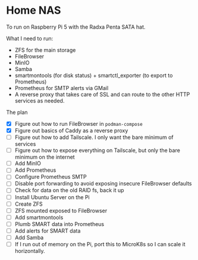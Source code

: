 # Home NAS

To run on Raspberry Pi 5 with the Radxa Penta SATA hat.

What I need to run:

- ZFS for the main storage
- FileBrowser
- MinIO
- Samba
- smartmontools (for disk status) + smartctl_exporter (to export to Prometheus)
- Prometheus for SMTP alerts via GMail
- A reverse proxy that takes care of SSL and can route to the other HTTP
  services as needed.

The plan

- [x] Figure out how to run FileBrowser in `podman-compose`
- [x] Figure out basics of Caddy as a reverse proxy
- [ ] Figure out how to add Tailscale. I only want the bare minimum of services
- [ ] Figure out how to expose everything on Tailscale, but only the bare
      minimum on the internet
- [ ] Add MinIO
- [ ] Add Prometheus
- [ ] Configure Prometheus SMTP
- [ ] Disable port forwarding to avoid exposing insecure FileBrowser defaults
- [ ] Check for data on the old RAID fs, back it up
- [ ] Install Ubuntu Server on the Pi
- [ ] Create ZFS
- [ ] ZFS mounted exposed to FileBrowser
- [ ] Add smartmontools
- [ ] Plumb SMART data into Prometheus
- [ ] Add alerts for SMART data
- [ ] Add Samba
- [ ] If I run out of memory on the Pi, port this to MicroK8s so I can scale it
      horizontally.